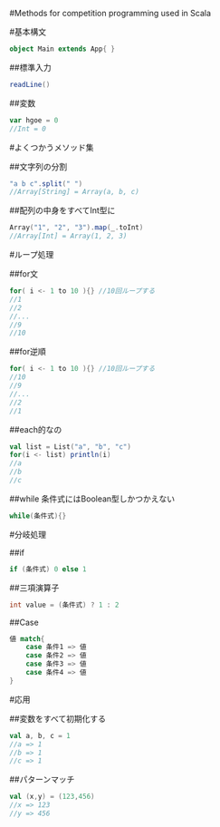 #Methods for competition programming used in Scala

#基本構文

~~~scala
object Main extends App{ }
~~~

##標準入力

~~~scala
readLine()
~~~

##変数

~~~scala
var hgoe = 0
//Int = 0
~~~~~

#よくつかうメソッド集

##文字列の分割

~~~scala
"a b c".split(" ")
//Array[String] = Array(a, b, c)
~~~

##配列の中身をすべてInt型に

~~~scala
Array("1", "2", "3").map(_.toInt)
//Array[Int] = Array(1, 2, 3)
~~~

#ループ処理

##for文

~~~scala
for( i <- 1 to 10 ){} //10回ループする
//1
//2
//...
//9
//10
~~~

##for逆順
~~~scala
for( i <- 1 to 10 ){} //10回ループする
//10
//9
//...
//2
//1
~~~

##each的なの

~~~scala
val list = List("a", "b", "c")
for(i <- list) println(i)
//a
//b
//c
~~~

##while
条件式にはBoolean型しかつかえない

~~~scala
while(条件式){}
~~~


#分岐処理

##if

~~~scala
if (条件式) 0 else 1
~~~

##三項演算子

~~~scala
int value = (条件式) ? 1 : 2
~~~

##Case

~~~scala
値 match{
    case 条件1 => 値 
    case 条件2 => 値 
    case 条件3 => 値 
    case 条件4 => 値 
}
~~~

#応用

##変数をすべて初期化する

~~~scala
val a, b, c = 1
//a => 1
//b => 1
//c => 1
~~~

##パターンマッチ

~~~scala
val (x,y) = (123,456)
//x => 123
//y => 456
~~~
